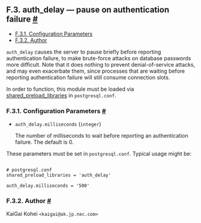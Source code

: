 ## F.3. auth\_delay — pause on authentication failure [#](#AUTH-DELAY)

  * [F.3.1. Configuration Parameters](auth-delay#AUTH-DELAY-CONFIGURATION-PARAMETERS)
  * [F.3.2. Author](auth-delay#AUTH-DELAY-AUTHOR)

`auth_delay` causes the server to pause briefly before reporting authentication failure, to make brute-force attacks on database passwords more difficult. Note that it does nothing to prevent denial-of-service attacks, and may even exacerbate them, since processes that are waiting before reporting authentication failure will still consume connection slots.

In order to function, this module must be loaded via [shared\_preload\_libraries](runtime-config-client#GUC-SHARED-PRELOAD-LIBRARIES) in `postgresql.conf`.

### F.3.1. Configuration Parameters [#](#AUTH-DELAY-CONFIGURATION-PARAMETERS)

* `auth_delay.milliseconds` (`integer`)

    The number of milliseconds to wait before reporting an authentication failure. The default is 0.

These parameters must be set in `postgresql.conf`. Typical usage might be:

```

# postgresql.conf
shared_preload_libraries = 'auth_delay'

auth_delay.milliseconds = '500'
```

### F.3.2. Author [#](#AUTH-DELAY-AUTHOR)

KaiGai Kohei `<kaigai@ak.jp.nec.com>`